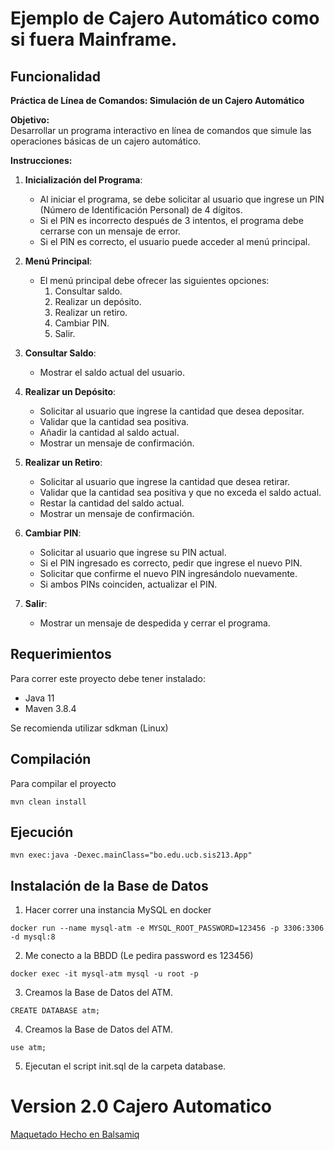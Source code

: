 # Ejemplo de Cajero Automático como si fuera Mainframe.

## Funcionalidad

**Práctica de Línea de Comandos: Simulación de un Cajero Automático**

**Objetivo:**  
Desarrollar un programa interactivo en línea de comandos que simule las operaciones básicas de un cajero automático.

**Instrucciones:**

1. **Inicialización del Programa**:
    * Al iniciar el programa, se debe solicitar al usuario que ingrese un PIN (Número de Identificación Personal) de 4 dígitos.
    * Si el PIN es incorrecto después de 3 intentos, el programa debe cerrarse con un mensaje de error.
    * Si el PIN es correcto, el usuario puede acceder al menú principal.

2. **Menú Principal**:
    * El menú principal debe ofrecer las siguientes opciones:
        1. Consultar saldo.
        2. Realizar un depósito.
        3. Realizar un retiro.
        4. Cambiar PIN.
        5. Salir.

3. **Consultar Saldo**:
    * Mostrar el saldo actual del usuario.

4. **Realizar un Depósito**:
    * Solicitar al usuario que ingrese la cantidad que desea depositar.
    * Validar que la cantidad sea positiva.
    * Añadir la cantidad al saldo actual.
    * Mostrar un mensaje de confirmación.

5. **Realizar un Retiro**:
    * Solicitar al usuario que ingrese la cantidad que desea retirar.
    * Validar que la cantidad sea positiva y que no exceda el saldo actual.
    * Restar la cantidad del saldo actual.
    * Mostrar un mensaje de confirmación.

6. **Cambiar PIN**:
    * Solicitar al usuario que ingrese su PIN actual.
    * Si el PIN ingresado es correcto, pedir que ingrese el nuevo PIN.
    * Solicitar que confirme el nuevo PIN ingresándolo nuevamente.
    * Si ambos PINs coinciden, actualizar el PIN.

7. **Salir**:
    * Mostrar un mensaje de despedida y cerrar el programa.



## Requerimientos

Para correr este proyecto debe tener instalado:

 - Java 11
 - Maven 3.8.4

Se recomienda utilizar sdkman (Linux)

## Compilación

Para compilar el proyecto

```
mvn clean install
```

## Ejecución

```
mvn exec:java -Dexec.mainClass="bo.edu.ucb.sis213.App"
```

## Instalación de la Base de Datos

1. Hacer correr una instancia MySQL en docker

```
docker run --name mysql-atm -e MYSQL_ROOT_PASSWORD=123456 -p 3306:3306 -d mysql:8
```

2. Me conecto a la BBDD (Le pedira password es 123456)

```
docker exec -it mysql-atm mysql -u root -p
```

3. Creamos la Base de Datos del ATM.

```
CREATE DATABASE atm;
```

4. Creamos la Base de Datos del ATM.

```
use atm;
```

5. Ejecutan el script init.sql de la carpeta database.

# Version 2.0 Cajero Automatico

[Maquetado Hecho en Balsamiq](https://balsamiq.cloud/s90c317/pa9iw0p)